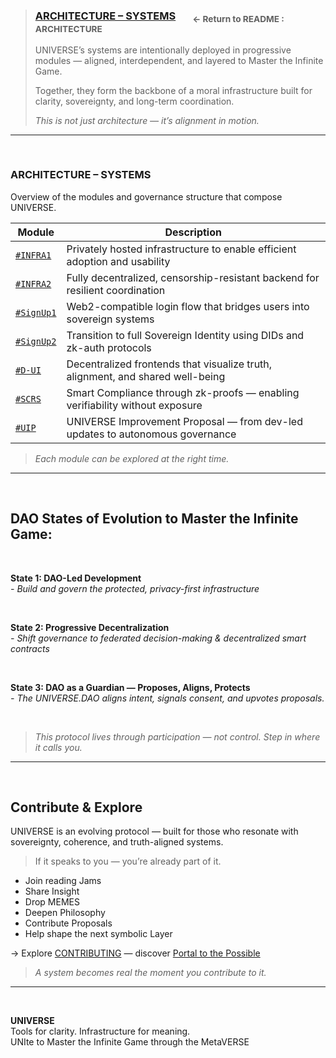 >### [ARCHITECTURE – SYSTEMS](../README.md#intro-architecture) &nbsp;&nbsp;&nbsp;&nbsp;&nbsp; <sub>← Return to README : ARCHITECTURE 
>UNIVERSE’s systems are intentionally deployed in progressive modules — aligned, interdependent, and layered to Master the Infinite Game.
>
>Together, they form the backbone of a moral infrastructure built for clarity, sovereignty, and long-term coordination.
>
>_This is not just architecture — it’s alignment in motion._

---

<br>

### ARCHITECTURE – SYSTEMS

Overview of the modules and governance structure that compose UNIVERSE.


| **Module** | **Description** |
|------------|-----------------|
| [`#INFRA1`](#infra1) | Privately hosted infrastructure to enable efficient adoption and usability |
| [`#INFRA2`](#infra2) | Fully decentralized, censorship-resistant backend for resilient coordination |
| [`#SignUp1`](#signup1) | Web2-compatible login flow that bridges users into sovereign systems |
| [`#SignUp2`](#signup2) | Transition to full Sovereign Identity using DIDs and zk-auth protocols |
| [`#D-UI`](#d-ui) | Decentralized frontends that visualize truth, alignment, and shared well-being |
| [`#SCRS`](#scrs) | Smart Compliance through zk-proofs — enabling verifiability without exposure |
| [`#UIP`](#uip) | UNIVERSE Improvement Proposal — from dev-led updates to autonomous governance |

> _Each module can be explored at the right time._


---

<br>

## DAO States of Evolution to Master the Infinite Game:

<br>

**State 1: DAO-Led Development**  
_- Build and govern the protected, privacy-first infrastructure_

<br>

**State 2: Progressive Decentralization**  
_- Shift governance to federated decision-making & decentralized smart contracts_

<br>

**State 3: DAO as a Guardian  — Proposes, Aligns, Protects** <br> 
_- The UNIVERSE.DAO aligns intent, signals consent, and upvotes proposals._ <br> 

<br>

> _This protocol lives through participation — not control. Step in where it calls you._

---

<br>

## Contribute & Explore

UNIVERSE is an evolving protocol — built for those who resonate with sovereignty, coherence, and truth-aligned systems.

> If it speaks to you — you’re already part of it.

- Join reading Jams 
- Share Insight  
- Drop MEMES
- Deepen Philosophy
- Contribute Proposals 
- Help shape the next symbolic Layer

→ Explore [CONTRIBUTING](../CONTRIBUTING.md) — discover [Portal to the Possible](../README.md#portal)


> _A system becomes real the moment you contribute to it._

---

<br>

**UNIVERSE**  
Tools for clarity. Infrastructure for meaning.  
UNIte to Master the Infinite Game through the MetaVERSE
